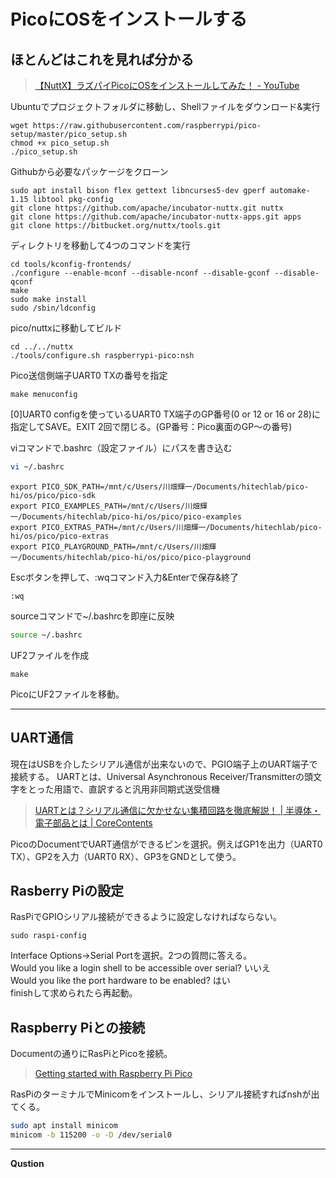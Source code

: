# PicoにOSをインストールする

## ほとんどはこれを見れば分かる
>[【NuttX】ラズパイPicoにOSをインストールしてみた！ - YouTube](https://www.youtube.com/watch?v=zz_Z2tBOVvI&t=320s)

Ubuntuでプロジェクトフォルダに移動し、Shellファイルをダウンロード&実行
```
wget https://raw.githubusercontent.com/raspberrypi/pico-setup/master/pico_setup.sh
chmod +x pico_setup.sh
./pico_setup.sh
```
Githubから必要なパッケージをクローン
```
sudo apt install bison flex gettext libncurses5-dev gperf automake-1.15 libtool pkg-config
git clone https://github.com/apache/incubator-nuttx.git nuttx
git clone https://github.com/apache/incubator-nuttx-apps.git apps
git clone https://bitbucket.org/nuttx/tools.git
```
ディレクトリを移動して4つのコマンドを実行
```
cd tools/kconfig-frontends/
./configure --enable-mconf --disable-nconf --disable-gconf --disable-qconf
make
sudo make install
sudo /sbin/ldconfig
```

pico/nuttxに移動してビルド
```
cd ../../nuttx
./tools/configure.sh raspberrypi-pico:nsh
```

Pico送信側端子UART0 TXの番号を指定
```
make menuconfig
```

[0]UART0 configを使っているUART0 TX端子のGP番号(0 or 12 or 16 or 28)に指定してSAVE。EXIT 2回で閉じる。(GP番号：Pico裏面のGP～の番号)

viコマンドで.bashrc（設定ファイル）にパスを書き込む
```bash
vi ~/.bashrc
```
```
export PICO_SDK_PATH=/mnt/c/Users/川畑輝一/Documents/hitechlab/pico-hi/os/pico/pico-sdk
export PICO_EXAMPLES_PATH=/mnt/c/Users/川畑輝一/Documents/hitechlab/pico-hi/os/pico/pico-examples
export PICO_EXTRAS_PATH=/mnt/c/Users/川畑輝一/Documents/hitechlab/pico-hi/os/pico/pico-extras
export PICO_PLAYGROUND_PATH=/mnt/c/Users/川畑輝一/Documents/hitechlab/pico-hi/os/pico/pico-playground
```
Escボタンを押して、:wqコマンド入力&Enterで保存&終了
```vim
:wq
```
sourceコマンドで~/.bashrcを即座に反映
```bash
source ~/.bashrc
```

UF2ファイルを作成
```
make
```

PicoにUF2ファイルを移動。

___
## UART通信
現在はUSBを介したシリアル通信が出来ないので、PGIO端子上のUART端子で接続する。
UARTとは、Universal Asynchronous Receiver/Transmitterの頭文字をとった用語で、直訳すると汎用非同期式送受信機
>[UARTとは？シリアル通信に欠かせない集積回路を徹底解説！ | 半導体・電子部品とは | CoreContents](https://contents.zaikostore.com/semiconductor/4816/)

PicoのDocumentでUART通信ができるピンを選択。例えばGP1を出力（UART0 TX）、GP2を入力（UART0 RX）、GP3をGNDとして使う。

## Rasberry Piの設定
RasPiでGPIOシリアル接続ができるように設定しなければならない。
```
sudo raspi-config
```
Interface Options→Serial Portを選択。2つの質問に答える。<br>
Would you like a login shell to be accessible over serial? いいえ<br>
Would you like the port hardware to be enabled? はい<br>
finishして求められたら再起動。

## Raspberry Piとの接続
Documentの通りにRasPiとPicoを接続。

>[Getting started with Raspberry Pi Pico](https://datasheets.raspberrypi.org/pico/getting-started-with-pico.pdf)

RasPiのターミナルでMinicomをインストールし、シリアル接続すればnshが出てくる。
```bash
sudo apt install minicom
minicom -b 115200 -o -D /dev/serial0
```
___

__Qustion__
